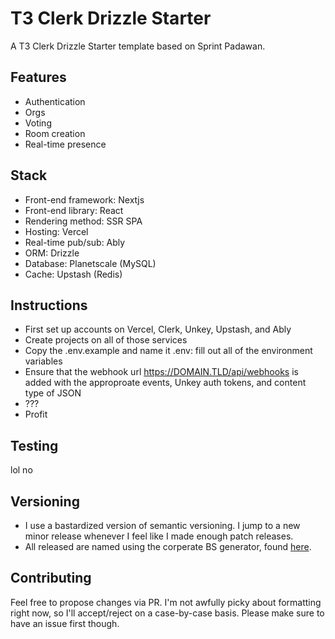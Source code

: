 # T3 Clerk Drizzle Starter

A T3 Clerk Drizzle Starter template based on Sprint Padawan.

## Features

- Authentication
- Orgs
- Voting
- Room creation
- Real-time presence

## Stack

- Front-end framework: Nextjs
- Front-end library: React
- Rendering method: SSR SPA
- Hosting: Vercel
- Real-time pub/sub: Ably
- ORM: Drizzle
- Database: Planetscale (MySQL)
- Cache: Upstash (Redis)

## Instructions

- First set up accounts on Vercel, Clerk, Unkey, Upstash, and Ably
- Create projects on all of those services
- Copy the .env.example and name it .env: fill out all of the environment variables
- Ensure that the webhook url https://DOMAIN.TLD/api/webhooks is added with the approproate events, Unkey auth tokens, and content type of JSON
- ???
- Profit

## Testing

lol no

## Versioning

- I use a bastardized version of semantic versioning. I jump to a new minor release whenever I feel like I made enough patch releases.
- All released are named using the corperate BS generator, found [here](https://www.atrixnet.com/bs-generator.html).

## Contributing

Feel free to propose changes via PR. I'm not awfully picky about formatting right now, so I'll accept/reject on a case-by-case basis. Please make sure to have an issue first though.
